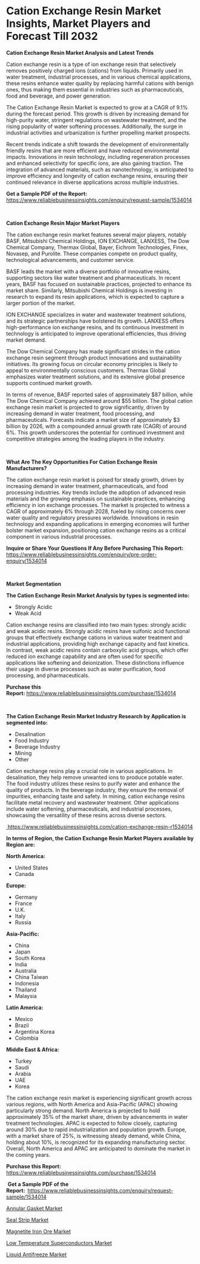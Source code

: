 <p><h1>Cation Exchange Resin Market Insights, Market Players and Forecast Till 2032</h1></p><p><strong>Cation Exchange Resin Market Analysis and Latest Trends</strong></p>
<p><p>Cation exchange resin is a type of ion exchange resin that selectively removes positively charged ions (cations) from liquids. Primarily used in water treatment, industrial processes, and in various chemical applications, these resins enhance water quality by replacing harmful cations with benign ones, thus making them essential in industries such as pharmaceuticals, food and beverage, and power generation.</p><p>The Cation Exchange Resin Market is expected to grow at a CAGR of 9.1% during the forecast period. This growth is driven by increasing demand for high-purity water, stringent regulations on wastewater treatment, and the rising popularity of water softening processes. Additionally, the surge in industrial activities and urbanization is further propelling market prospects. </p><p>Recent trends indicate a shift towards the development of environmentally friendly resins that are more efficient and have reduced environmental impacts. Innovations in resin technology, including regeneration processes and enhanced selectivity for specific ions, are also gaining traction. The integration of advanced materials, such as nanotechnology, is anticipated to improve efficiency and longevity of cation exchange resins, ensuring their continued relevance in diverse applications across multiple industries.</p></p>
<p><strong>Get a Sample PDF of the Report:&nbsp;</strong> <a href="https://www.reliablebusinessinsights.com/enquiry/request-sample/1534014?utm_campaign=1837&utm_medium=2&utm_source=Github&utm_content=ia&utm_term=31032025&utm_id=cation-exchange-resin">https://www.reliablebusinessinsights.com/enquiry/request-sample/1534014</a></p>
<p>&nbsp;</p>
<p><strong>Cation Exchange Resin Major Market Players</strong></p>
<p><p>The cation exchange resin market features several major players, notably BASF, Mitsubishi Chemical Holdings, ION EXCHANGE, LANXESS, The Dow Chemical Company, Thermax Global, Bayer, Eichrom Technologies, Finex, Novasep, and Purolite. These companies compete on product quality, technological advancements, and customer service.</p><p>BASF leads the market with a diverse portfolio of innovative resins, supporting sectors like water treatment and pharmaceuticals. In recent years, BASF has focused on sustainable practices, projected to enhance its market share. Similarly, Mitsubishi Chemical Holdings is investing in research to expand its resin applications, which is expected to capture a larger portion of the market.</p><p>ION EXCHANGE specializes in water and wastewater treatment solutions, and its strategic partnerships have bolstered its growth. LANXESS offers high-performance ion exchange resins, and its continuous investment in technology is anticipated to improve operational efficiencies, thus driving market demand.</p><p>The Dow Chemical Company has made significant strides in the cation exchange resin segment through product innovations and sustainability initiatives. Its growing focus on circular economy principles is likely to appeal to environmentally conscious customers. Thermax Global emphasizes water treatment solutions, and its extensive global presence supports continued market growth.</p><p>In terms of revenue, BASF reported sales of approximately $87 billion, while The Dow Chemical Company achieved around $55 billion. The global cation exchange resin market is projected to grow significantly, driven by increasing demand in water treatment, food processing, and pharmaceuticals. Forecasts indicate a market size of approximately $3 billion by 2026, with a compounded annual growth rate (CAGR) of around 6%. This growth underscores the potential for continued investment and competitive strategies among the leading players in the industry.</p></p>
<p>&nbsp;</p>
<p><strong>What Are The Key Opportunities For Cation Exchange Resin Manufacturers?</strong></p>
<p><p>The cation exchange resin market is poised for steady growth, driven by increasing demand in water treatment, pharmaceuticals, and food processing industries. Key trends include the adoption of advanced resin materials and the growing emphasis on sustainable practices, enhancing efficiency in ion exchange processes. The market is projected to witness a CAGR of approximately 6% through 2028, fueled by rising concerns over water quality and regulatory pressures worldwide. Innovations in resin technology and expanding applications in emerging economies will further bolster market expansion, positioning cation exchange resins as a critical component in various industrial processes.</p></p>
<p><strong>Inquire or Share Your Questions If Any Before Purchasing This Report:</strong> <a href="https://www.reliablebusinessinsights.com/enquiry/pre-order-enquiry/1534014?utm_campaign=1837&utm_medium=2&utm_source=Github&utm_content=ia&utm_term=31032025&utm_id=cation-exchange-resin">https://www.reliablebusinessinsights.com/enquiry/pre-order-enquiry/1534014</a></p>
<p>&nbsp;</p>
<p><strong>Market Segmentation</strong></p>
<p><strong>The Cation Exchange Resin Market Analysis by types is segmented into:</strong></p>
<p><ul><li>Strongly Acidic</li><li>Weak Acid</li></ul></p>
<p><p>Cation exchange resins are classified into two main types: strongly acidic and weak acidic resins. Strongly acidic resins have sulfonic acid functional groups that effectively exchange cations in various water treatment and industrial applications, providing high exchange capacity and fast kinetics. In contrast, weak acidic resins contain carboxylic acid groups, which offer reduced ion exchange capability and are often used for specific applications like softening and deionization. These distinctions influence their usage in diverse processes such as water purification, food processing, and pharmaceuticals.</p></p>
<p><strong>Purchase this Report:&nbsp;</strong><a href="https://www.reliablebusinessinsights.com/purchase/1534014?utm_campaign=1837&utm_medium=2&utm_source=Github&utm_content=ia&utm_term=31032025&utm_id=cation-exchange-resin">https://www.reliablebusinessinsights.com/purchase/1534014</a></p>
<p>&nbsp;</p>
<p><strong>The Cation Exchange Resin Market Industry Research by Application is segmented into:</strong></p>
<p><ul><li>Desalination</li><li>Food Industry</li><li>Beverage Industry</li><li>Mining</li><li>Other</li></ul></p>
<p><p>Cation exchange resins play a crucial role in various applications. In desalination, they help remove unwanted ions to produce potable water. The food industry utilizes these resins to purify water and enhance the quality of products. In the beverage industry, they ensure the removal of impurities, enhancing taste and safety. In mining, cation exchange resins facilitate metal recovery and wastewater treatment. Other applications include water softening, pharmaceuticals, and industrial processes, showcasing the versatility of these resins across diverse sectors.</p></p>
<p><a href="https://www.reliablebusinessinsights.com/cation-exchange-resin-r1534014?utm_campaign=1837&utm_medium=2&utm_source=Github&utm_content=ia&utm_term=31032025&utm_id=cation-exchange-resin">&nbsp;https://www.reliablebusinessinsights.com/cation-exchange-resin-r1534014</a></p>
<p><strong>In terms of Region, the Cation Exchange Resin Market Players available by Region are:</strong></p>
<p>
    <p> <strong> North America: </strong>
        <ul>
            <li>United States</li>
            <li>Canada</li>
        </ul>
        </p> 
    <p> <strong> Europe: </strong>
        <ul>
            <li>Germany</li>
            <li>France</li>
            <li>U.K.</li>
            <li>Italy</li>
            <li>Russia</li>
        </ul>
        </p> 
    <p> <strong> Asia-Pacific: </strong>
        <ul>
            <li>China</li>
            <li>Japan</li>
            <li>South Korea</li>
            <li>India</li>
            <li>Australia</li>
            <li>China Taiwan</li>
            <li>Indonesia</li>
            <li>Thailand</li>
            <li>Malaysia</li>
        </ul>
        </p> 
    <p> <strong> Latin America: </strong>
        <ul>
            <li>Mexico</li>
            <li>Brazil</li>
            <li>Argentina Korea</li>
            <li>Colombia</li>
        </ul>
        </p> 
    <p> <strong> Middle East & Africa: </strong>
        <ul>
            <li>Turkey</li>
            <li>Saudi</li>
            <li>Arabia</li>
            <li>UAE</li>
            <li>Korea</li>
        </ul>
    </p>
    </p>
<p><p>The cation exchange resin market is experiencing significant growth across various regions, with North America and Asia-Pacific (APAC) showing particularly strong demand. North America is projected to hold approximately 35% of the market share, driven by advancements in water treatment technologies. APAC is expected to follow closely, capturing around 30% due to rapid industrialization and population growth. Europe, with a market share of 25%, is witnessing steady demand, while China, holding about 10%, is recognized for its expanding manufacturing sector. Overall, North America and APAC are anticipated to dominate the market in the coming years.</p></p>
<p><strong>Purchase this Report: </strong><a href="https://www.reliablebusinessinsights.com/purchase/1534014?utm_campaign=1837&utm_medium=2&utm_source=Github&utm_content=ia&utm_term=31032025&utm_id=cation-exchange-resin">https://www.reliablebusinessinsights.com/purchase/1534014</a></p>
<p>&nbsp;<strong>Get a Sample PDF of the Report:&nbsp;&nbsp;</strong><a href="https://www.reliablebusinessinsights.com/enquiry/request-sample/1534014?utm_campaign=1837&utm_medium=2&utm_source=Github&utm_content=ia&utm_term=31032025&utm_id=cation-exchange-resin">https://www.reliablebusinessinsights.com/enquiry/request-sample/1534014</a></p>
<p><strong></strong></p>
<p><p><a href="https://github.com/laingragle95/Market-Research-Report-List-1/blob/main/annular-gasket-market.md?utm_campaign=1837&utm_medium=2&utm_source=Github&utm_content=ia&utm_term=31032025&utm_id=cation-exchange-resin">Annular Gasket Market</a></p><p><a href="https://github.com/buenayankobl/Market-Research-Report-List-1/blob/main/seal-strip-market.md?utm_campaign=1837&utm_medium=2&utm_source=Github&utm_content=ia&utm_term=31032025&utm_id=cation-exchange-resin">Seal Strip Market</a></p><p><a href="https://github.com/uripeachrii/Market-Research-Report-List-1/blob/main/magnetite-iron-ore-market.md?utm_campaign=1837&utm_medium=2&utm_source=Github&utm_content=ia&utm_term=31032025&utm_id=cation-exchange-resin">Magnetite Iron Ore Market</a></p><p><a href="https://github.com/rakowpleetj1/Market-Research-Report-List-1/blob/main/low-temperature-superconductors-market.md?utm_campaign=1837&utm_medium=2&utm_source=Github&utm_content=ia&utm_term=31032025&utm_id=cation-exchange-resin">Low Temperature Superconductors Market</a></p><p><a href="https://github.com/mcveathuane2/Market-Research-Report-List-1/blob/main/liquid-antifreeze-market.md?utm_campaign=1837&utm_medium=2&utm_source=Github&utm_content=ia&utm_term=31032025&utm_id=cation-exchange-resin">Liquid Antifreeze Market</a></p></p>